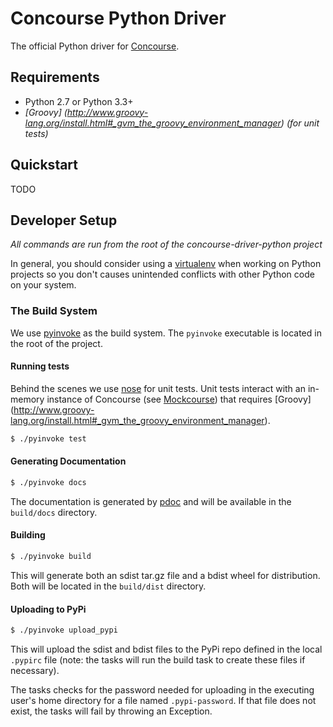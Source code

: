 # Concourse Python Driver
The official Python driver for [Concourse](http://concoursedb.com).

## Requirements
* Python 2.7 or Python 3.3+
* *[Groovy] (http://www.groovy-lang.org/install.html#_gvm_the_groovy_environment_manager) (for unit tests)*

## Quickstart
TODO

## Developer Setup
*All commands are run from the root of the concourse-driver-python project*

In general, you should consider using a [virtualenv](http://docs.python-guide.org/en/latest/dev/virtualenvs/) when working on Python projects so you don't causes unintended conflicts with other Python code on your system. 

### The Build System
We use [pyinvoke](http://www.pyinvoke.org/) as the build system. The `pyinvoke` executable is 
located in the root of the project.

#### Running tests
Behind the scenes we use [nose](https://nose.readthedocs.org/en/latest/) for unit tests. 
Unit tests interact with an in-memory instance of Concourse (see [Mockcourse](../mockcourse)) that requires 
[Groovy] (http://www.groovy-lang.org/install.html#_gvm_the_groovy_environment_manager).
```bash
$ ./pyinvoke test
```

#### Generating Documentation
```bash
$ ./pyinvoke docs
```
The documentation is generated by [pdoc](http://pdoc.burntsushi.net/pdoc) and will be available in the `build/docs` directory.

#### Building 
```bash
$ ./pyinvoke build
```
This will generate both an sdist tar.gz file and a bdist wheel for distribution. Both will be located in 
the `build/dist` directory.

#### Uploading to PyPi
```bash
$ ./pyinvoke upload_pypi
```
This will upload the sdist and bdist files to the PyPi repo defined in the local `.pypirc` file (note: the tasks 
will run the build task to create these files if necessary).

The tasks checks for the password needed for uploading in the executing user's home directory for a file named 
`.pypi-password`. If that file does not exist, the tasks will fail by throwing an Exception.
